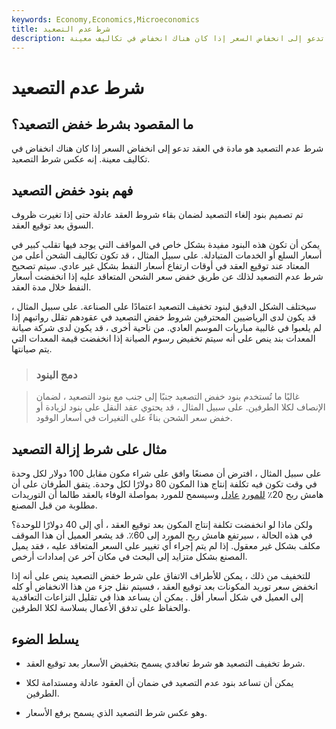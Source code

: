```yaml
---
keywords: Economy,Economics,Microeconomics
title: شرط عدم التصعيد
description: شرط عدم التصعيد هو مادة في العقد تدعو إلى انخفاض السعر إذا كان هناك انخفاض في تكاليف معينة.
---
```


# شرط عدم التصعيد
## ما المقصود بشرط خفض التصعيد؟

شرط عدم التصعيد هو مادة في العقد تدعو إلى انخفاض السعر إذا كان هناك انخفاض في تكاليف معينة. إنه عكس شرط التصعيد.

## فهم بنود خفض التصعيد

تم تصميم بنود إلغاء التصعيد لضمان بقاء شروط العقد عادلة حتى إذا تغيرت ظروف السوق بعد توقيع العقد.

يمكن أن تكون هذه البنود مفيدة بشكل خاص في المواقف التي يوجد فيها تقلب كبير في أسعار السلع أو الخدمات المتبادلة. على سبيل المثال ، قد تكون تكاليف الشحن أعلى من المعتاد عند توقيع العقد في أوقات ارتفاع أسعار النفط بشكل غير عادي. سيتم تصحيح شرط عدم التصعيد لذلك عن طريق خفض سعر الشحن المتعاقد عليه إذا انخفضت أسعار النفط خلال مدة العقد.

سيختلف الشكل الدقيق لبنود تخفيف التصعيد اعتمادًا على الصناعة. على سبيل المثال ، قد يكون لدى الرياضيين المحترفين شروط خفض التصعيد في عقودهم تقلل رواتبهم إذا لم يلعبوا في غالبية مباريات الموسم العادي. من ناحية أخرى ، قد يكون لدى شركة صيانة المعدات بند ينص على أنه سيتم تخفيض رسوم الصيانة إذا انخفضت قيمة المعدات التي يتم صيانتها.

> ### دمج البنود

> غالبًا ما تُستخدم بنود خفض التصعيد جنبًا إلى جنب مع بنود التصعيد ، لضمان الإنصاف لكلا الطرفين. على سبيل المثال ، قد يحتوي عقد النقل على بنود لزيادة أو خفض سعر الشحن بناءً على التغيرات في أسعار الوقود.

>

## مثال على شرط إزالة التصعيد

على سبيل المثال ، افترض أن مصنعًا وافق على شراء مكون مقابل 100 دولار لكل وحدة في وقت تكون فيه تكلفة إنتاج هذا المكون 80 دولارًا لكل وحدة. يتفق الطرفان على أن هامش ربح 20٪ [للمورد](/profitmargin) [عادل](/profitmargin) وسيسمح للمورد بمواصلة الوفاء بالعقد طالما أن التوريدات مطلوبة من قبل المصنع.

ولكن ماذا لو انخفضت تكلفة إنتاج المكون بعد توقيع العقد ، أي إلى 40 دولارًا للوحدة؟ في هذه الحالة ، سيرتفع هامش ربح المورد إلى 60٪. قد يشعر العميل أن هذا الموقف مكلف بشكل غير معقول. إذا لم يتم إجراء أي تغيير على السعر المتعاقد عليه ، فقد يميل المصنع بشكل متزايد إلى البحث في مكان آخر عن إمدادات أرخص.

للتخفيف من ذلك ، يمكن للأطراف الاتفاق على شرط خفض التصعيد ينص على أنه إذا انخفض سعر توريد المكونات بعد توقيع العقد ، فسيتم نقل جزء من هذا الانخفاض أو كله إلى العميل في شكل أسعار أقل . يمكن أن يساعد هذا في تقليل النزاعات التعاقدية والحفاظ على تدفق الأعمال بسلاسة لكلا الطرفين.

## يسلط الضوء

- شرط تخفيف التصعيد هو شرط تعاقدي يسمح بتخفيض الأسعار بعد توقيع العقد.

- يمكن أن تساعد بنود عدم التصعيد في ضمان أن العقود عادلة ومستدامة لكلا الطرفين.

- وهو عكس شرط التصعيد الذي يسمح برفع الأسعار.

